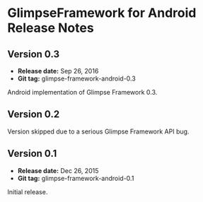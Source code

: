# GlimpseFramework for Android Release Notes

## Version 0.3

* **Release date:** Sep 26, 2016
* **Git tag:** glimpse-framework-android-0.3

Android implementation of Glimpse Framework 0.3.

## Version 0.2

Version skipped due to a serious Glimpse Framework API bug.

## Version 0.1

* **Release date:** Dec 26, 2015
* **Git tag:** glimpse-framework-android-0.1

Initial release.

